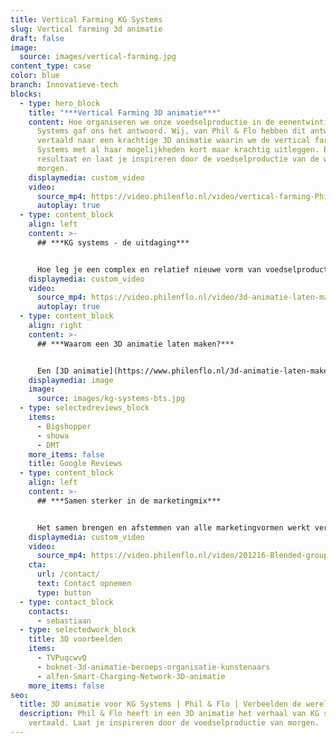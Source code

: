 ```yaml
---
title: Vertical Farming KG Systems
slug: Vertical farming 3d animatie
draft: false
image:
  source: images/vertical-farming.jpg
content_type: case
color: blue
branch: Innovatieve-tech
blocks:
  - type: hero_block
    title: "***Vertical Farming 3D animatie***"
    content: Hoe organiseren we onze voedselproductie in de eenentwintigste eeuw? KG
      Systems gaf ons het antwoord. Wij, van Phil & Flo hebben dit antwoord
      vertaald naar een krachtige 3D animatie waarin we de vertical farm van KG
      Systems met al haar mogelijkheden kort maar krachtig uitleggen. Bekijk het
      resultaat en laat je inspireren door de voedselproductie van de wereld van
      morgen.
    displaymedia: custom_video
    video:
      source_mp4: https://video.philenflo.nl/video/vertical-farming-Phil-en-Flo-website-source.mp4
      autoplay: true
  - type: content_block
    align: left
    content: >-
      ## ***KG systems - de uitdaging***


      Hoe leg je een complex en relatief nieuwe vorm van voedselproductie uit aan een wereldwijde doelgroep? KG Systems heeft afnemers over de hele wereld die interesse hebben in hun producten. Onze video moest dus begrijpbaar en herkenbaar zijn voor zowel Europeanen, Aziaten en Amerikanen. Het werd al snel duidelijk dat 3D de juiste keuze was.
    displaymedia: custom_video
    video:
      source_mp4: https://video.philenflo.nl/video/3d-animatie-laten-maken-phil-en-flo1.mp4
      autoplay: true
  - type: content_block
    align: right
    content: >-
      ## ***Waarom een 3D animatie laten maken?***


      Een [3D animatie](https://www.philenflo.nl/3d-animatie-laten-maken/) leent zich bij uitstek als middel om complexe, innovatieve technieken uit te leggen. Maar een systeem uitleggen kan natuurlijk ook prima middels een film. Waarom dan toch 3D? Met een 3D animatie kunnen we niet alleen tot in detail een product of systeem laten zien, maar ook haar context. We bouwen een complete digitale filmset op vanuit het niets. Dus zodra we het product, in dit geval de vertical farm, gebouwd hebben, dan kunnen we nog alle kanten op. Vertical farming in China? Geen probleem! Volgende scène in Amsterdam? Is goed! De wereld van 3D animaties is visueel onbeperkt en enkel gelimiteerd door je eigen creatieve inzichten.
    displaymedia: image
    image:
      source: images/kg-systems-bts.jpg
  - type: selectedreviews_block
    items:
      - Bigshopper
      - showa
      - DMT
    more_items: false
    title: Google Reviews
  - type: content_block
    align: left
    content: >-
      ## ***Samen sterker in de marketingmix***


      Het samen brengen en afstemmen van alle marketingvormen werkt versterkend en is daarom iets waar we altijd op inzetten! De [3D animatie](https://www.philenflo.nl/3d-animatie-laten-maken/) is ingezet als onderdeel van een grotere rebranding. Om de inzet en herkenbaarheid van de KG Systems vertical farm nog verder te verbeteren, maakten we naast de [animatie](https://www.philenflo.nl/oplossingen/animatie-laten-maken/) ook een strakke teaser om te delen op social media. Tot slot maakten we een prachtige still waarin de vertical farm en haar belangrijkste onderdelen worden uitgelicht. Ideaal voor op de nieuwe KG Systems website.
    displaymedia: custom_video
    video:
      source_mp4: https://video.philenflo.nl/video/201216-Blended-group-Teaser.mp4
    cta:
      url: /contact/
      text: Contact opnemen
      type: button
  - type: contact_block
    contacts:
      - sebastiaan
  - type: selectedwork_block
    title: 3D voorbeelden
    items:
      - TVPuqcwvQ
      - boknet-3d-animatie-beroeps-organisatie-kunstenaars
      - alfen-Smart-Charging-Network-3D-animatie
    more_items: false
seo:
  title: 3D animatie voor KG Systems | Phil & Flo | Verbeelden de wereld van morgen
  description: Phil & Flo heeft in een 3D animatie het verhaal van KG systems
    vertaald. Laat je inspireren door de voedselproductie van morgen.
---
```

